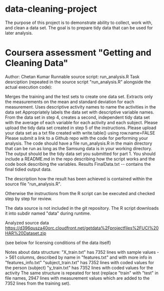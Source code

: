 # data-cleaning-project
The purpose of this project is to demonstrate ability to collect, work with, and clean a data set. The goal is to prepare tidy data that can be used for later analysis.

# Coursera assessment "Getting and Cleaning Data"

Author: Chetan Kumar 
Runnable source script: run_analysis.R 
Task desrciption 
(repeated in the source script "run_analysis.R" alongside the actual execution code): 

Merges the training and the test sets to create one data set. 
Extracts only the measurements on the mean and standard deviation for each measurement. 
Uses descriptive activity names to name the activities in the data set 
Appropriately labels the data set with descriptive variable names. 
From the data set in step 4, creates a second, independent tidy data set with the average of each variable for each activity and each subject. 
Please upload the tidy data set created in step 5 of the instructions. Please upload your data set as a txt file created with write.table() using row.name=FALSE 
Please submit a link to a Github repo with the code for performing your analysis. The code should have a file run_analysis.R in the main directory that can be run as long as the Samsung data is in your working directory. The output should be the tidy data set you submitted for part 1. You should include a README.md in the repo describing how the script works and the code book describing the variables. 
Results 
FinalData.txt -- contains the final tidied output data. 

The description how the result has been achieved is contained within the source file "run_analysis.R".


Otherwise the instructions from the R script can be executed and checked step by step for review.

The data source is not included in the git repository. The R script downloads it into subdir named "data" during runtime.

Analyzed source data
https://d396qusza40orc.cloudfront.net/getdata%2Fprojectfiles%2FUCI%20HAR%20Dataset.zip

(see below for licensing conditions of the data itself) 

Notes about data structure: 
"X_train.txt" has 7352 lines with sample values -> 561 columns, described by name in "features.txt" and with more info in "features_info.txt" 
"subject_train.txt" has 7352 lines with coded values for the person (subject) 
"y_train.txt" has 7352 lines with coded values for the activity 
The same structure is repeated for test (replace "train" with "test" in file names, 2947 lines with measurement values which are added to the 7352 lines from the training set). 
